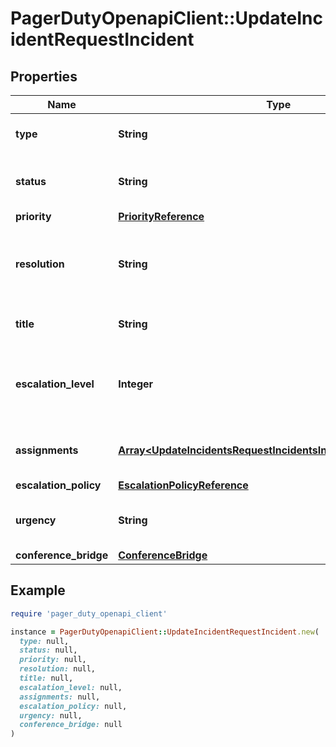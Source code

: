 # PagerDutyOpenapiClient::UpdateIncidentRequestIncident

## Properties

| Name | Type | Description | Notes |
| ---- | ---- | ----------- | ----- |
| **type** | **String** | The incident type. |  |
| **status** | **String** | The new status of the incident. | [optional] |
| **priority** | [**PriorityReference**](PriorityReference.md) |  | [optional] |
| **resolution** | **String** | The resolution for this incident if status is set to resolved. | [optional] |
| **title** | **String** | The new title of the incident. | [optional] |
| **escalation_level** | **Integer** | Escalate the incident to this level in the escalation policy. | [optional] |
| **assignments** | [**Array&lt;UpdateIncidentsRequestIncidentsInnerAssignmentsInner&gt;**](UpdateIncidentsRequestIncidentsInnerAssignmentsInner.md) | Assign the incident to these assignees. | [optional] |
| **escalation_policy** | [**EscalationPolicyReference**](EscalationPolicyReference.md) |  | [optional] |
| **urgency** | **String** | The urgency of the incident. | [optional] |
| **conference_bridge** | [**ConferenceBridge**](ConferenceBridge.md) |  | [optional] |

## Example

```ruby
require 'pager_duty_openapi_client'

instance = PagerDutyOpenapiClient::UpdateIncidentRequestIncident.new(
  type: null,
  status: null,
  priority: null,
  resolution: null,
  title: null,
  escalation_level: null,
  assignments: null,
  escalation_policy: null,
  urgency: null,
  conference_bridge: null
)
```

